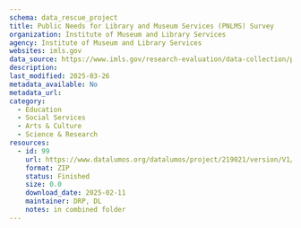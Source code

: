 ```yaml
---
schema: data_rescue_project 
title: Public Needs for Library and Museum Services (PNLMS) Survey
organization: Institute of Museum and Library Services
agency: Institute of Museum and Library Services
websites: imls.gov
data_source: https://www.imls.gov/research-evaluation/data-collection/public-needs-library-and-museum-services-survey
description: 
last_modified: 2025-03-26
metadata_available: No
metadata_url: 
category:
  - Education 
  - Social Services 
  - Arts & Culture 
  - Science & Research 
resources:
  - id: 99
    url: https://www.datalumos.org/datalumos/project/219021/version/V1/view
    format: ZIP
    status: Finished
    size: 0.0
    download_date: 2025-02-11
    maintainer: DRP, DL
    notes: in combined folder
---
```

